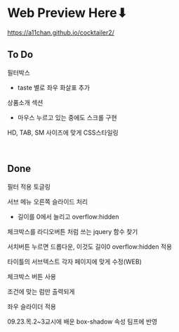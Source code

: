 # Web Preview Here⬇

https://a11chan.github.io/cocktailer2/



## To Do
필터박스
- taste 별로 좌우 화살표 추가


상품소개 섹션
- 마우스 누르고 있는 중에도 스크롤 구현


HD, TAB, SM 사이즈에 맞게 CSS스타일링


&nbsp;
&nbsp;
## Done
필터 적용 토글링

서브 메뉴 오른쪽 슬라이드 처리
- 길이를 0에서 늘리고 overflow:hidden

체크박스를 라디오버튼 처럼 쓰는  jquery 함수 찾기

서치버튼 누르면 드롭다운, 이것도 길이0 overflow:hidden 적용

타이틀의 서브텍스트 각자 페이지에 맞게 수정(WEB)

체크박스 버튼 사용

조건에 맞는 럼만 출력되게

좌우 슬라이더 적용

09.23.목.2~3교시에 배운 box-shadow 속성 팀프에 반영
